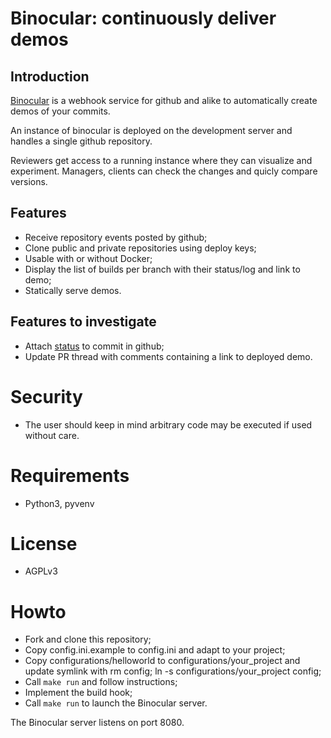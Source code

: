 # Binocular: continuously deliver demos

## Introduction

[Binocular](https://github.com/gberaudo/binocular) is a webhook service for
github and alike to automatically create demos of your commits.

An instance of binocular is deployed on the development server and handles a
single github repository.

Reviewers get access to a running instance where they can visualize and experiment.
Managers, clients can check the changes and quicly compare versions.

## Features

- Receive repository events posted by github;
- Clone public and private repositories using deploy keys;
- Usable with or without Docker;
- Display the list of builds per branch with their status/log and link to demo;
- Statically serve demos.

## Features to investigate

- Attach [status](https://developer.github.com/v3/repos/statuses/) to commit in github;
- Update PR thread with comments containing a link to deployed demo.

# Security

- The user should keep in mind arbitrary code may be executed if used without care.

# Requirements

- Python3, pyvenv


# License

- AGPLv3

# Howto

- Fork and clone this repository;
- Copy config.ini.example to config.ini and adapt to your project;
- Copy configurations/helloworld to configurations/your\_project and update symlink with rm config; ln -s configurations/your\_project config;
- Call `make run` and follow instructions;
- Implement the build hook;
- Call `make run` to launch the Binocular server.

The Binocular server listens on port 8080.
